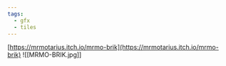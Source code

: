```yaml
---
tags:
  - gfx
  - tiles
---
```

[https://mrmotarius.itch.io/mrmo-brik](https://mrmotarius.itch.io/mrmo-brik)
![[MRMO-BRIK.jpg]]